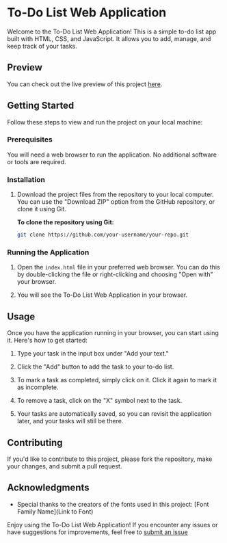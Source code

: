 # To-Do List Web Application

Welcome to the To-Do List Web Application! This is a simple to-do list app built with HTML, CSS, and JavaScript. It allows you to add, manage, and keep track of your tasks.

## Preview

You can check out the live preview of this project [here](https://ujjs.github.io/Todo-List/).

## Getting Started

Follow these steps to view and run the project on your local machine:

### Prerequisites

You will need a web browser to run the application. No additional software or tools are required.


### Installation

1. Download the project files from the repository to your local computer. You can use the "Download ZIP" option from the GitHub repository, or clone it using Git.

   **To clone the repository using Git:**

   ```bash
   git clone https://github.com/your-username/your-repo.git

### Running the Application

1. Open the `index.html` file in your preferred web browser. You can do this by double-clicking the file or right-clicking and choosing "Open with" your browser.

2. You will see the To-Do List Web Application in your browser.

## Usage

Once you have the application running in your browser, you can start using it. Here's how to get started:

1. Type your task in the input box under "Add your text."

2. Click the "Add" button to add the task to your to-do list.

3. To mark a task as completed, simply click on it. Click it again to mark it as incomplete.

4. To remove a task, click on the "X" symbol next to the task.

5. Your tasks are automatically saved, so you can revisit the application later, and your tasks will still be there.

## Contributing

If you'd like to contribute to this project, please fork the repository, make your changes, and submit a pull request.


## Acknowledgments

- Special thanks to the creators of the fonts used in this project: [Font Family Name](Link to Font)

Enjoy using the To-Do List Web Application! If you encounter any issues or have suggestions for improvements, feel free to [submit an issue](https://github.com/UjjS/Todo-List/blob/b630a712947087e25e16d1f4e399ab4e295f58da/Issue%20Tracker)
